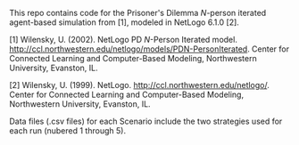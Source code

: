 This repo contains code for the Prisoner's Dilemma _N_-person iterated agent-based simulation from [1], modeled in NetLogo 6.1.0 [2].

[1] Wilensky, U. (2002). NetLogo PD _N_-Person Iterated model. http://ccl.northwestern.edu/netlogo/models/PDN-PersonIterated. Center for Connected Learning and Computer-Based Modeling, Northwestern University, Evanston, IL.

[2] Wilensky, U. (1999). NetLogo. http://ccl.northwestern.edu/netlogo/. Center for Connected Learning and Computer-Based Modeling, Northwestern University, Evanston, IL.

Data files (.csv files) for each Scenario include the two strategies used for each run (nubered 1 through 5).
